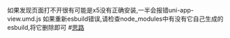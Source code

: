 如果发现页面打不开很有可能是x5没有正确安装,一半会报错uni-app-view.umd.js
如果重新esbuild错误,请检查node_modules中有没有它自己生成的esbuild,将它删除即可 #[思路](https://ask.dcloud.net.cn/question/167268?item_id=240225&rf=false)
